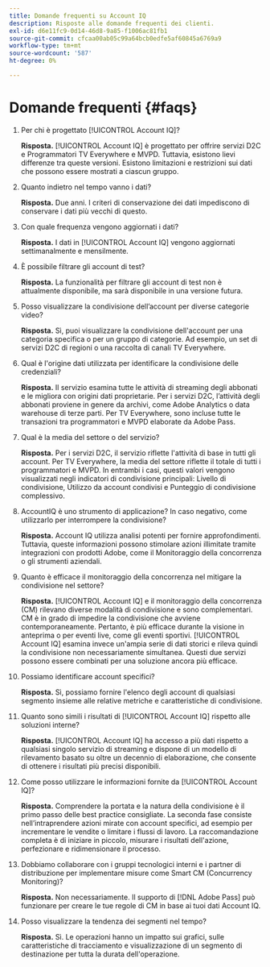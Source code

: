 ```yaml
---
title: Domande frequenti su Account IQ
description: Risposte alle domande frequenti dei clienti.
exl-id: d6e11fc9-0d14-46d8-9a85-f1006ac81fb1
source-git-commit: cfcaa00ab05c99a64bcb0edfe5af60845a6769a9
workflow-type: tm+mt
source-wordcount: '587'
ht-degree: 0%

---
```


# Domande frequenti {#faqs}

1. Per chi è progettato [!UICONTROL Account IQ]?

   **Risposta.** [!UICONTROL Account IQ] è progettato per offrire servizi D2C e Programmatori TV Everywhere e MVPD. Tuttavia, esistono lievi differenze tra queste versioni. Esistono limitazioni e restrizioni sui dati che possono essere mostrati a ciascun gruppo.

1. Quanto indietro nel tempo vanno i dati?

   **Risposta.** Due anni. I criteri di conservazione dei dati impediscono di conservare i dati più vecchi di questo.

1. Con quale frequenza vengono aggiornati i dati?

   **Risposta.** I dati in [!UICONTROL Account IQ] vengono aggiornati settimanalmente e mensilmente.

1. È possibile filtrare gli account di test?

   **Risposta.** La funzionalità per filtrare gli account di test non è attualmente disponibile, ma sarà disponibile in una versione futura.

1. Posso visualizzare la condivisione dell’account per diverse categorie video?

   **Risposta.** Sì, puoi visualizzare la condivisione dell&#39;account per una categoria specifica o per un gruppo di categorie. Ad esempio, un set di servizi D2C di regioni o una raccolta di canali TV Everywhere.

1. Qual è l&#39;origine dati utilizzata per identificare la condivisione delle credenziali?

   **Risposta.** Il servizio esamina tutte le attività di streaming degli abbonati e le migliora con origini dati proprietarie. Per i servizi D2C, l’attività degli abbonati proviene in genere da archivi, come Adobe Analytics o data warehouse di terze parti. Per TV Everywhere, sono incluse tutte le transazioni tra programmatori e MVPD elaborate da Adobe Pass.

1. Qual è la media del settore o del servizio?

   **Risposta.** Per i servizi D2C, il servizio riflette l&#39;attività di base in tutti gli account. Per TV Everywhere, la media del settore riflette il totale di tutti i programmatori e MVPD. In entrambi i casi, questi valori vengono visualizzati negli indicatori di condivisione principali: Livello di condivisione, Utilizzo da account condivisi e Punteggio di condivisione complessivo.

1. AccountIQ è uno strumento di applicazione? In caso negativo, come utilizzarlo per interrompere la condivisione?

   **Risposta.** Account IQ utilizza analisi potenti per fornire approfondimenti. Tuttavia, queste informazioni possono stimolare azioni illimitate tramite integrazioni con prodotti Adobe, come il Monitoraggio della concorrenza o gli strumenti aziendali.

1. Quanto è efficace il monitoraggio della concorrenza nel mitigare la condivisione nel settore?

   **Risposta.** [!UICONTROL Account IQ] e il monitoraggio della concorrenza (CM) rilevano diverse modalità di condivisione e sono complementari. CM è in grado di impedire la condivisione che avviene contemporaneamente. Pertanto, è più efficace durante la visione in anteprima o per eventi live, come gli eventi sportivi. [!UICONTROL Account IQ] esamina invece un&#39;ampia serie di dati storici e rileva quindi la condivisione non necessariamente simultanea. Questi due servizi possono essere combinati per una soluzione ancora più efficace.

1. Possiamo identificare account specifici?

   **Risposta.** Sì, possiamo fornire l&#39;elenco degli account di qualsiasi segmento insieme alle relative metriche e caratteristiche di condivisione.

1. Quanto sono simili i risultati di [!UICONTROL Account IQ] rispetto alle soluzioni interne?

   **Risposta.** [!UICONTROL Account IQ] ha accesso a più dati rispetto a qualsiasi singolo servizio di streaming e dispone di un modello di rilevamento basato su oltre un decennio di elaborazione, che consente di ottenere i risultati più precisi disponibili.

1. Come posso utilizzare le informazioni fornite da [!UICONTROL Account IQ]?

   **Risposta.** Comprendere la portata e la natura della condivisione è il primo passo delle best practice consigliate. La seconda fase consiste nell’intraprendere azioni mirate con account specifici, ad esempio per incrementare le vendite o limitare i flussi di lavoro. La raccomandazione completa è di iniziare in piccolo, misurare i risultati dell&#39;azione, perfezionare e ridimensionare il processo.

1. Dobbiamo collaborare con i gruppi tecnologici interni e i partner di distribuzione per implementare misure come Smart CM (Concurrency Monitoring)?

   **Risposta.** Non necessariamente. Il supporto di [!DNL Adobe Pass] può funzionare per creare le tue regole di CM in base ai tuoi dati Account IQ.

1. Posso visualizzare la tendenza dei segmenti nel tempo?

   **Risposta.** Sì. Le operazioni hanno un impatto sui grafici, sulle caratteristiche di tracciamento e visualizzazione di un segmento di destinazione per tutta la durata dell&#39;operazione.

